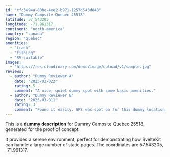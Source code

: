 ```yaml
---
id: "cfc3494a-88be-4ee2-b971-1257d543d848"
name: "Dummy Campsite Quebec 25518"
latitude: 57.543205
longitude: -71.961317
continent: "north-america"
country: "canada"
region: "quebec"
amenities:
  - "trash"
  - "fishing"
  - "RV-suitable"
images:
  - "https://res.cloudinary.com/demo/image/upload/v1/sample.jpg"
reviews:
  - author: "Dummy Reviewer A"
    date: "2025-02-022"
    rating: 5
    comment: "A nice, quiet dummy spot with some basic amenities."
  - author: "Dummy Reviewer B"
    date: "2025-03-011"
    rating: 3
    comment: "Found it easily. GPS was spot on for this dummy location."
---
```


This is a **dummy description** for Dummy Campsite Quebec 25518, generated for the proof of concept.

It provides a serene environment, perfect for demonstrating how SvelteKit can handle a large number of static pages. The coordinates are 57.543205, -71.961317.
